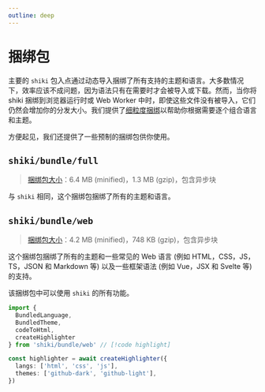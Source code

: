 ```yaml
---
outline: deep
---
```


# 捆绑包

主要的 `shiki` 包入点通过动态导入捆绑了所有支持的主题和语言。大多数情况下，效率应该不成问题，因为语法只有在需要时才会被导入或下载。然而，当你将 shiki 捆绑到浏览器运行时或 Web Worker 中时，即使这些文件没有被导入，它们仍然会增加你的分发大小。我们提供了[细粒度捆绑](/guide/install#细粒度捆绑)以帮助你根据需要逐个组合语言和主题。

方便起见，我们还提供了一些预制的捆绑包供你使用。

## `shiki/bundle/full`

> [捆绑包大小](/guide/#捆绑包大小)：6.4 MB (minified)，1.3 MB (gzip)，包含异步块

与 `shiki` 相同，这个捆绑包捆绑了所有的主题和语言。

## `shiki/bundle/web`

> [捆绑包大小](/guide/#捆绑包大小)：4.2 MB (minified)，748 KB (gzip)，包含异步块

这个捆绑包捆绑了所有的主题和一些常见的 Web 语言 (例如 HTML，CSS，JS，TS，JSON 和 Markdown 等) 以及一些框架语法 (例如 Vue，JSX 和 Svelte 等) 的支持。

该捆绑包中可以使用 `shiki` 的所有功能。

```ts twoslash
import {
  BundledLanguage,
  BundledTheme,
  codeToHtml,
  createHighlighter
} from 'shiki/bundle/web' // [!code highlight]

const highlighter = await createHighlighter({
  langs: ['html', 'css', 'js'],
  themes: ['github-dark', 'github-light'],
})
```
